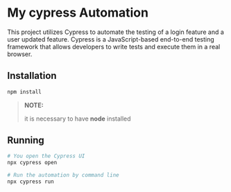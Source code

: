 # My cypress Automation

This project utilizes Cypress to automate the testing of a login feature and a user updated feature.
Cypress is a JavaScript-based end-to-end testing framework that allows developers to write tests and 
execute them in a real browser.

## Installation 
```bash
npm install
```
> **NOTE:**
> >
> it is necessary to have **node** installed

## Running 
```bash
# You open the Cypress UI
npx cypress open

# Run the automation by command line
npx cypress run
```
